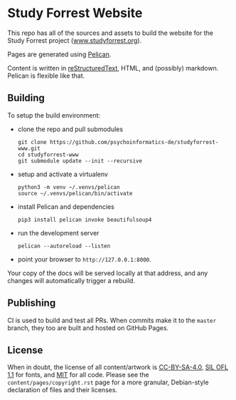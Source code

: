 # Study Forrest Website

This repo has all of the sources and assets to build the website for the Study
Forrest project (www.studyforrest.org).

Pages are generated using [Pelican](https://blog.getpelican.com).

Content is written in [reStructuredText](https://docutils.sourceforge.io/docs/ref/rst/restructuredtext.html),
HTML, and (possibly) markdown. Pelican is flexible like that.

## Building
To setup the build environment:

* clone the repo and pull submodules
  ```
  git clone https://github.com/psychoinformatics-de/studyforrest-www.git
  cd studyforrest-www
  git submodule update --init --recursive
  ```
* setup and activate a virtualenv
  ```
  python3 -m venv ~/.venvs/pelican
  source ~/.venvs/pelican/bin/activate
  ```
* install Pelican and dependencies
  ```
  pip3 install pelican invoke beautifulsoup4
  ```
* run the development server
  ```
  pelican --autoreload --listen
  ```
* point your browser to `http://127.0.0.1:8000`.

Your copy of the docs will be served locally at that address, and any changes
will automatically trigger a rebuild.

## Publishing
CI is used to build and test all PRs. When commits make it to the `master`
branch, they too are built and hosted on GitHub Pages.

## License
When in doubt, the license of all content/artwork is [CC-BY-SA-4.0](https://creativecommons.org/licenses/by-sa/4.0/legalcode),
[SIL OFL 1.1](http://scripts.sil.org/cms/scripts/page.php?item_id=OFL_web) for
fonts, and [MIT](https://opensource.org/licenses/MIT) for all code. Please see
the `content/pages/copyright.rst` page for a more granular, Debian-style
declaration of files and their licenses.
